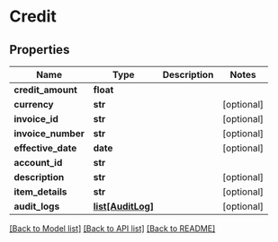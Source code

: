 # Credit

## Properties
Name | Type | Description | Notes
------------ | ------------- | ------------- | -------------
**credit_amount** | **float** |  | 
**currency** | **str** |  | [optional] 
**invoice_id** | **str** |  | [optional] 
**invoice_number** | **str** |  | [optional] 
**effective_date** | **date** |  | [optional] 
**account_id** | **str** |  | 
**description** | **str** |  | [optional] 
**item_details** | **str** |  | [optional] 
**audit_logs** | [**list[AuditLog]**](AuditLog.md) |  | [optional] 

[[Back to Model list]](../README.md#documentation-for-models) [[Back to API list]](../README.md#documentation-for-api-endpoints) [[Back to README]](../README.md)


